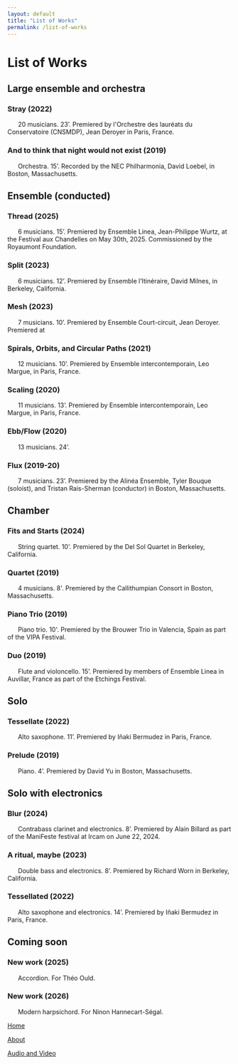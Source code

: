 ```yaml
---
layout: default
title: "List of Works"
permalink: /list-of-works
---
```

# List of Works

## Large ensemble and orchestra

### Stray (2022)
  
&nbsp; &nbsp; &nbsp; 20 musicians. 23’. Premiered by l'Orchestre des lauréats du Conservatoire (CNSMDP), Jean Deroyer in Paris, France.

### And to think that night would not exist (2019)

&nbsp; &nbsp; &nbsp; Orchestra. 15’. Recorded by the NEC Philharmonia, David Loebel, in Boston, Massachusetts.

## Ensemble (conducted)

### Thread (2025)

&nbsp; &nbsp; &nbsp; 6 musicians. 15’. Premiered by Ensemble Linea, Jean-Philippe Wurtz, at the Festival aux Chandelles on May 30th, 2025. Commissioned by the Royaumont Foundation.

### Split (2023)

&nbsp; &nbsp; &nbsp; 6 musicians. 12’. Premiered by Ensemble l’Itinéraire, David Milnes, in Berkeley, California.

### Mesh (2023)

&nbsp; &nbsp; &nbsp; 7 musicians. 10’. Premiered by Ensemble Court-circuit, Jean Deroyer. Premiered at 

### Spirals, Orbits, and Circular Paths (2021)

&nbsp; &nbsp; &nbsp; 12 musicians. 10’. Premiered by Ensemble intercontemporain, Leo Margue,  in Paris, France.

### Scaling (2020)

&nbsp; &nbsp; &nbsp; 11 musicians. 13’. Premiered by Ensemble intercontemporain, Leo Margue, in Paris, France.

### Ebb/Flow (2020)

&nbsp; &nbsp; &nbsp; 13 musicians. 24’.

### Flux (2019-20)

&nbsp; &nbsp; &nbsp; 7 musicians. 23’. Premiered by the Alinéa Ensemble, Tyler Bouque (soloist), and Tristan Rais-Sherman (conductor) in Boston, Massachusetts.

## Chamber

### Fits and Starts (2024)

&nbsp; &nbsp; &nbsp; String quartet. 10'. Premiered by the Del Sol Quartet in Berkeley, California.

### Quartet (2019)

&nbsp; &nbsp; &nbsp; 4 musicians. 8'. Premiered by the Callithumpian Consort in Boston, Massachusetts.

### Piano Trio (2019)

&nbsp; &nbsp; &nbsp; Piano trio. 10'.  Premiered by the Brouwer Trio in Valencia, Spain as part of the VIPA Festival.

### Duo (2019)

&nbsp; &nbsp; &nbsp; Flute and violoncello. 15’. Premiered by members of Ensemble Linea in Auvillar, France as part of the Etchings Festival.

## Solo

### Tessellate (2022)

&nbsp; &nbsp; &nbsp; Alto saxophone. 11’. Premiered by Iñaki Bermudez in Paris, France.

### Prelude (2019)

&nbsp; &nbsp; &nbsp; Piano. 4’. Premiered by David Yu in Boston, Massachusetts.

## Solo with electronics

### Blur (2024)

&nbsp; &nbsp; &nbsp; Contrabass clarinet and electronics. 8’. Premiered by Alain Billard as part of the ManiFeste festival at Ircam on June 22, 2024.

### A ritual, maybe (2023)

&nbsp; &nbsp; &nbsp; Double bass and electronics. 8’. Premiered by Richard Worn in Berkeley, California.

### Tessellated (2022)

&nbsp; &nbsp; &nbsp; Alto saxophone and electronics. 14’. Premiered by Iñaki Bermudez in Paris, France.

## Coming soon

### New work (2025)

&nbsp; &nbsp; &nbsp; Accordion. For Théo Ould.

### New work (2026)

&nbsp; &nbsp; &nbsp; Modern harpsichord. For Ninon Hannecart-Ségal.

[Home](/)

[About](/about)

[Audio and Video](/audio-and-video)
